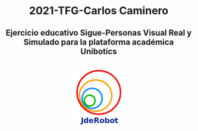 <br>
<h1 align="center">2021-TFG-Carlos Caminero</h1>
<h2 align="center"> Ejercicio educativo Sigue-Personas Visual Real y Simulado para la plataforma académica Unibotics </h2>
<br/>

<div align="center">
  <a href="https://github.com/RoboticsLabURJC/2021-tfg-carlos-caminero/logo.png">
    <img src="/docs/logo.png" alt="Logo" width="150" height="150">
  </a>
</div>
